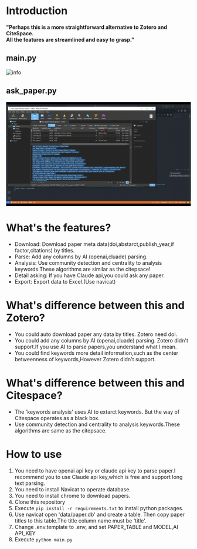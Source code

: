 # Introduction
**"Perhaps this is a more straightforward alternative to Zotero and CiteSpace.**  
**All the features are streamlined and easy to grasp."**

## main.py
![info](intro.gif)

## ask_paper.py
![ask_paper](ask_paper.gif)


# What's the features?
- Download: Download paper meta data(doi,abstarct,publish_year,if factor,citations) by titles.
- Parse: Add any columns by AI (openai,cluade) parsing.
- Analysis: Use community detection and centrality to analysis keywords.These algorithms are similar as the citepsace!
- Detail asking: If you have Claude api,you could ask any paper.
- Export: Export data to Excel.(Use navicat)

# What's difference between this and Zotero?
- You could auto download paper any data by titles. Zotero need doi.
- You could add any columns by AI (openai,cluade) parsing.  Zotero didn't support.If you use AI to parse papers,you understand what I mean.
- You could find keywords more detail information,such as the center betweenness of keywords,However Zotero didn't support.

# What's difference between this and Citespace?
- The 'keywords analysis' uses AI to extarct keywords. But the way of Citespace operates as a black box.
- Use community detection and centrality to analysis keywords.These algorithms are same as the citepsace.


# How to use
1. You need to have openai api key or claude api key to parse paper.I recommend you to use Claude api key,which is free and support long text parsing.
2. You need to install Navicat to operate database.
3. You need to install chrome to download papers.
3. Clone this repository
4. Execute `pip install -r requirements.txt` to install python packages.
5. Use navicat open 'data/paper.db' and create a table. Then copy paper titles to this table.The title column name must be 'title'.
6. Change .env.template to .env, and set PAPER_TABLE and MODEL,AI API_KEY
7. Execute `python main.py` 